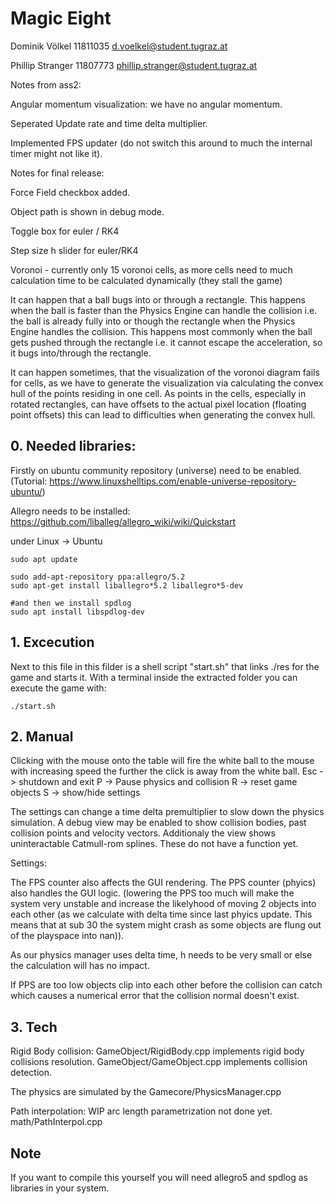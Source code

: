 # Magic Eight

Dominik Völkel 11811035 d.voelkel@student.tugraz.at

Phillip Stranger 11807773 phillip.stranger@student.tugraz.at

Notes from ass2:

Angular momentum visualization: we have no angular momentum.

Seperated Update rate and time delta multiplier.

Implemented FPS updater (do not switch this around to much the internal timer might not like it).

Notes for final release:

Force Field checkbox added.

Object path is shown in debug mode.

Toggle box for euler / RK4

Step size h slider for euler/RK4

Voronoi - currently only 15 voronoi cells, as more cells need to much calculation time to be calculated dynamically (they stall the game)

It can happen that a ball bugs into or through a rectangle. This happens when the ball is faster than the Physics Engine can handle the collision i.e. the ball is already fully into or though the rectangle when the Physics Engine handles the collision. This happens most commonly when the ball gets pushed through the rectangle i.e. it cannot escape the acceleration, so it bugs into/through the rectangle.

It can happen sometimes, that the visualization of the voronoi diagram fails for cells, as we have to generate the visualization via calculating the convex hull of the points residing in one cell. As points in the cells, especially in rotated rectangles, can have offsets to the actual pixel location (floating point offsets) this can lead to difficulties when generating the convex hull.

## 0. Needed libraries:

Firstly on ubuntu community repository (universe) need to be enabled. (Tutorial: https://www.linuxshelltips.com/enable-universe-repository-ubuntu/)

Allegro needs to be installed:
https://github.com/liballeg/allegro_wiki/wiki/Quickstart

under Linux -> Ubuntu

```
sudo apt update

sudo add-apt-repository ppa:allegro/5.2
sudo apt-get install liballegro*5.2 liballegro*5-dev

#and then we install spdlog
sudo apt install libspdlog-dev

```

## 1. Excecution

Next to this file in this filder is a shell script "start.sh" that links ./res for the game and starts it.
With a terminal inside the extracted folder you can execute the game with:

```
./start.sh
```

## 2. Manual

Clicking with the mouse onto the table will fire the white ball to the mouse with increasing speed the further the click is away from the white ball.
Esc -> shutdown and exit
P -> Pause physics and collision
R -> reset game objects
S -> show/hide settings

The settings can change a time delta premultiplier to slow down the physics simulation.
A debug view may be enabled to show collision bodies, past collision points and velocity vectors.
Additionaly the view shows uninteractable Catmull-rom splines. These do not have a function yet.

Settings:

The FPS counter also affects the GUI rendering.
The PPS counter (phyics) also handles the GUI logic. (lowering the PPS too much will make the system very unstable and increase the likelyhood of moving 2 objects into each other (as we calculate with delta time since last phyics update. This means that at sub 30 the system might crash as some objects are flung out of the playspace into nan)).

As our physics manager uses delta time, h needs to be very small or else the calculation will has no impact.

If PPS are too low objects clip into each other before the collision can catch which causes a numerical error that the collision normal doesn't exist.

## 3. Tech

Rigid Body collision:
GameObject/RigidBody.cpp implements rigid body collisions resolution.
GameObject/GameObject.cpp implements collision detection.

The physics are simulated by the Gamecore/PhysicsManager.cpp

Path interpolation:
WIP arc length parametrization not done yet.
math/PathInterpol.cpp

## Note

If you want to compile this yourself you will need
allegro5 and spdlog as libraries in your system.
